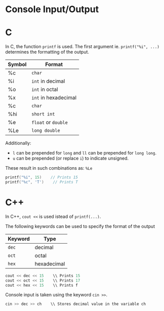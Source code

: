 # Console Input/Output

# C

In C, the function `printf` is used. The first argument ie. `printf("%i", ...)` determines the formatting of the output.

| Symbol | Format               |
| ------ | -------------------- |
| %c     | `char`               |
| %i     | `int` in decimal     |
| %o     | `int` in octal       |
| %x     | `int` in hexadecimal |
| %c     | `char`               |
| %hi    | `short int`          |
| %e     | `float` or `double`  |
| %Le    | `long double`        |

Additionally:

- `l` can be prepended for `long` and `ll` can be prepended for `long long`.
- `u` can be prepended (or replace `i`) to indicate unsigned.

These result in such combinations as: `%Le`

```C
printf("%i", 15)    // Prints 15
printf("%c", 'T')    // Prints T
```

# C++

In C++, `cout <<` is used istead of `printf(...)`.

The following keywords can be used to specify the format of the output

| Keyword | Type        |
| ------- | ----------- |
| `dec`   | decimal     |
| `oct`   | octal       |
| `hex`   | hexadecimal |

```C++
cout << dec << 15    \\ Prints 15
cout << oct << 15    \\ Prints 17
cout << hex << 15    \\ Prints f
```

Console input is taken using the keyword `cin >>`.

```C++
cin >> dec >> ch    \\ Stores decimal value in the variable ch
```
